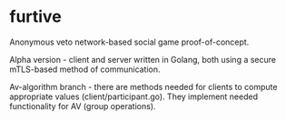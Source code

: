 # furtive
Anonymous veto network-based social game proof-of-concept.

Alpha version - client and server written in Golang, both using a secure mTLS-based method of communication.

Av-algorithm branch - there are methods needed for clients to compute appropriate values (client/participant.go). They implement needed functionality for AV (group operations).
